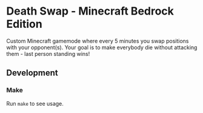 # Death Swap - Minecraft Bedrock Edition

Custom Minecraft gamemode where every 5 minutes you swap positions with your opponent(s). Your goal is to make everybody die without attacking them - last person standing wins!

## Development

### Make

Run `make` to see usage.
